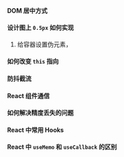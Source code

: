 #### DOM 居中方式

#### 设计图上 `0.5px` 如何实现

1. 给容器设置伪元素，

#### 如何改变 `this` 指向

#### 防抖截流

#### React 组件通信

#### 如何解决精度丢失的问题

#### React 中常用 Hooks

#### React 中 `useMemo` 和 `useCallback` 的区别